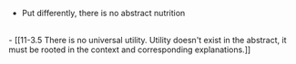 - Put differently, there is no abstract nutrition
<br>
- [[11-3.5 There is no universal utility. Utility doesn't exist in the abstract, it must be rooted in the context and corresponding explanations.]]
